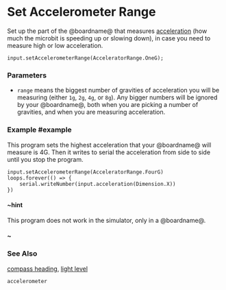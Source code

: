 # Set Accelerometer Range

Set up the part of the @boardname@ that measures
[acceleration](/reference/input/acceleration) (how much the microbit
is speeding up or slowing down), in case you need to measure high
or low acceleration.

```sig
input.setAccelerometerRange(AcceleratorRange.OneG);
```

### Parameters

* ``range`` means the biggest number of gravities of acceleration you
  will be measuring (either `1g`, `2g`, `4g`, or `8g`).  Any bigger numbers
  will be ignored by your @boardname@, both when you are picking a
  number of gravities, and when you are measuring acceleration.

### Example #example

This program sets the highest acceleration that your @boardname@
will measure is 4G. Then it writes to serial the acceleration from side to side
until you stop the program.

```blocks
input.setAccelerometerRange(AcceleratorRange.FourG)
loops.forever(() => {
    serial.writeNumber(input.acceleration(Dimension.X))
})
```

#### ~hint

This program does not work in the simulator, only in a @boardname@.

#### ~

### See Also

[compass heading](/reference/input/compass-heading),
[light level](/reference/input/light-level)

```package
accelerometer
```